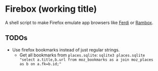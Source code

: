 # Firebox (working title)

A shell script to make Firefox emulate app browsers like [Ferdi](https://github.com/getferdi/ferdi) or [Rambox](https://rambox.app).

## TODOs

* Use firefox bookmarks instead of just regular strings.
  + Get all bookmarks from `places.sqlite`: `sqlite3 places.sqlite "select a.title,b.url from moz_bookmarks as a join moz_places as b on a.fk=b.id;"`
